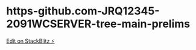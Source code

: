 # https-github.com-JRQ12345-2091WCSERVER-tree-main-prelims

[Edit on StackBlitz ⚡️](https://stackblitz.com/edit/node-pmrx5z)